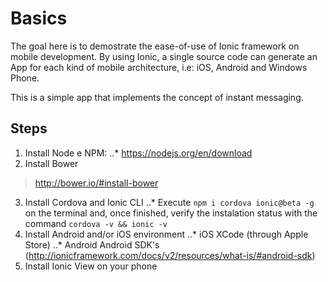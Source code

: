 # Basics

The goal here is to demostrate the ease-of-use of Ionic framework on mobile development. By using Ionic, a single source code can generate an App for each kind of mobile architecture, i.e: iOS, Android and Windows Phone.

This is a simple app that implements the concept of instant messaging. 


## Steps

1. Install Node e NPM:
  ..* https://nodejs.org/en/download
2. Install Bower
  > http://bower.io/#install-bower
3. Install Cordova and Ionic CLI
  ..* Execute `npm i cordova ionic@beta -g` on the terminal and, once finished, verify the instalation status with the command `cordova -v && ionic -v`
4. Install Android and/or iOS environment
  ..* iOS
     XCode (through Apple Store)
  ..* Android
     Android SDK's (http://ionicframework.com/docs/v2/resources/what-is/#android-sdk)
5. Install Ionic View on your phone 